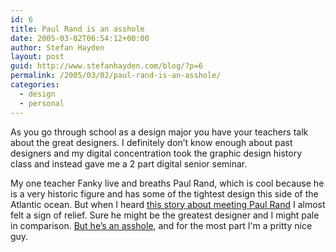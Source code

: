 ```yaml
---
id: 6
title: Paul Rand is an asshole
date: 2005-03-02T06:54:12+00:00
author: Stefan Hayden
layout: post
guid: http://www.stefanhayden.com/blog/?p=6
permalink: /2005/03/02/paul-rand-is-an-asshole/
categories:
  - design
  - personal
---
```

As you go through school as a design major you have your teachers talk about the great designers. I definitely don’t know enough about past designers and my digital concentration took the graphic design history class and instead gave me a 2 part digital senior seminar.

My one teacher Fanky live and breaths Paul Rand, which is cool because he is a very historic figure and has some of the tightest design this side of the Atlantic ocean. But when I heard <a href="http://www.designweenie.com/blog/index.php/1307">this story about meeting Paul Rand</a> I almost felt a sign of relief. Sure he might be the greatest designer and I might pale in comparison. <a href="http://www.designweenie.com/blog/index.php/1307">But he’s an asshole</a>, and for the most part I'm a pritty nice guy.